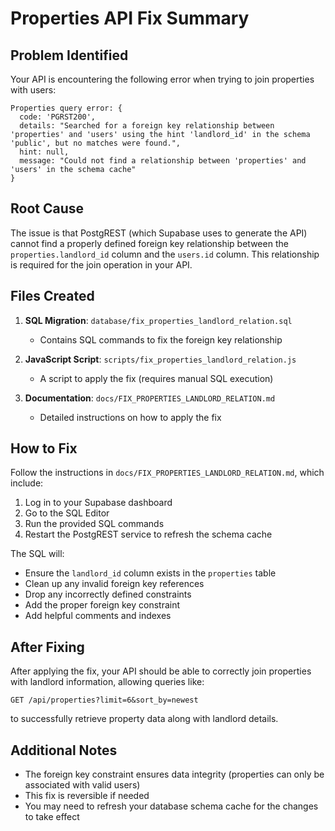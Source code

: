 # Properties API Fix Summary

## Problem Identified

Your API is encountering the following error when trying to join properties with users:

```
Properties query error: {
  code: 'PGRST200',
  details: "Searched for a foreign key relationship between 'properties' and 'users' using the hint 'landlord_id' in the schema 'public', but no matches were found.",
  hint: null,
  message: "Could not find a relationship between 'properties' and 'users' in the schema cache"
}
```

## Root Cause

The issue is that PostgREST (which Supabase uses to generate the API) cannot find a properly defined foreign key relationship between the `properties.landlord_id` column and the `users.id` column. This relationship is required for the join operation in your API.

## Files Created

1. **SQL Migration**: `database/fix_properties_landlord_relation.sql`
   - Contains SQL commands to fix the foreign key relationship

2. **JavaScript Script**: `scripts/fix_properties_landlord_relation.js`
   - A script to apply the fix (requires manual SQL execution)

3. **Documentation**: `docs/FIX_PROPERTIES_LANDLORD_RELATION.md`
   - Detailed instructions on how to apply the fix

## How to Fix

Follow the instructions in `docs/FIX_PROPERTIES_LANDLORD_RELATION.md`, which include:

1. Log in to your Supabase dashboard
2. Go to the SQL Editor
3. Run the provided SQL commands
4. Restart the PostgREST service to refresh the schema cache

The SQL will:
- Ensure the `landlord_id` column exists in the `properties` table
- Clean up any invalid foreign key references
- Drop any incorrectly defined constraints
- Add the proper foreign key constraint
- Add helpful comments and indexes

## After Fixing

After applying the fix, your API should be able to correctly join properties with landlord information, allowing queries like:

```
GET /api/properties?limit=6&sort_by=newest
```

to successfully retrieve property data along with landlord details.

## Additional Notes

- The foreign key constraint ensures data integrity (properties can only be associated with valid users)
- This fix is reversible if needed
- You may need to refresh your database schema cache for the changes to take effect
